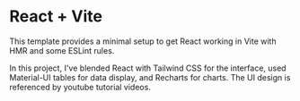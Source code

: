# React + Vite

This template provides a minimal setup to get React working in Vite with HMR and some ESLint rules.

In this project, I've blended React with Tailwind CSS for the interface, used Material-UI tables for data display, and Recharts for charts. The UI design is referenced by youtube tutorial videos.
